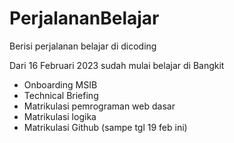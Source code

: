 # PerjalananBelajar
Berisi perjalanan belajar di dicoding

Dari 16 Februari 2023 sudah mulai belajar di Bangkit
- Onboarding MSIB
- Technical Briefing
- Matrikulasi pemrograman web dasar
- Matrikulasi logika
- Matrikulasi Github (sampe tgl 19 feb ini)
